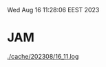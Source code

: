 Wed Aug 16 11:28:06 EEST 2023
# JAM
<a href='./cache/202308/16_11.log'>./cache/202308/16_11.log</a>
